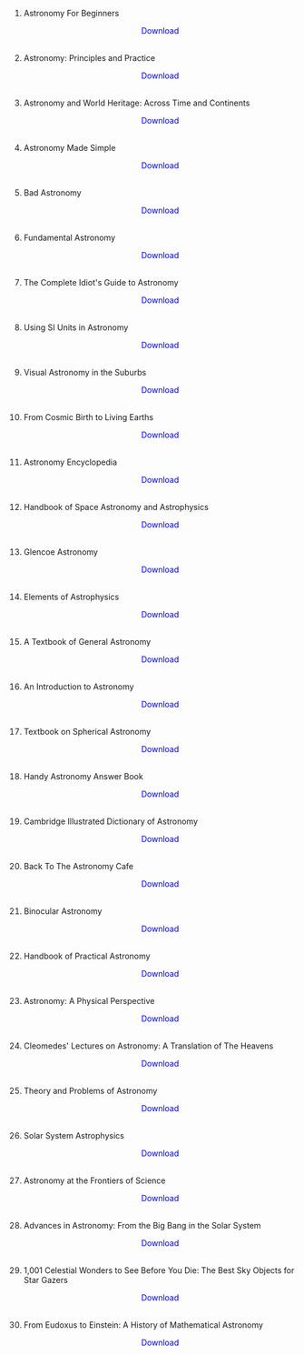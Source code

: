 1. Astronomy For Beginners</br>
                <a href="https://github.com/manjunath5496/Astronomy-Books/blob/master/ast1.pdf" target="_blank" style="text-decoration:none"> <font color="blue"> <center> Download</center></font> </a></br>
                
            
2. Astronomy: Principles and Practice</br>
                <a href="https://github.com/manjunath5496/Astronomy-Books/blob/master/ast2.pdf" target="_blank" style="text-decoration:none"> <font color="blue"> <center> Download</center></font> </a></br>
                
3.  Astronomy and World Heritage: Across Time and Continents</br>
                <a href="https://github.com/manjunath5496/Astronomy-Books/blob/master/ast3.pdf" target="_blank" style="text-decoration:none"> <font color="blue"> <center> Download</center></font> </a></br>
                
4.  Astronomy Made Simple</br>
                <a href="https://github.com/manjunath5496/Astronomy-Books/blob/master/ast4.pdf" target="_blank" style="text-decoration:none"> <font color="blue"> <center> Download</center></font> </a></br>
                
            
5. Bad Astronomy </br>
                <a href="https://github.com/manjunath5496/Astronomy-Books/blob/master/ast5.pdf" target="_blank" style="text-decoration:none"> <font color="blue"> <center> Download</center></font> </a></br>
                
6. Fundamental Astronomy</br>
                <a href="https://github.com/manjunath5496/Astronomy-Books/blob/master/ast6.pdf" target="_blank" style="text-decoration:none"> <font color="blue"> <center> Download</center></font> </a></br>
                
7. The Complete Idiot's Guide to Astronomy</br>
                <a href="https://github.com/manjunath5496/Astronomy-Books/blob/master/ast7.pdf" target="_blank" style="text-decoration:none"> <font color="blue"> <center> Download</center></font> </a></br>

8. Using SI Units in Astronomy</br>
                <a href="https://github.com/manjunath5496/Astronomy-Books/blob/master/ast8.pdf" target="_blank" style="text-decoration:none"> <font color="blue"> <center> Download</center></font> </a></br>               

9. Visual Astronomy in the Suburbs</br>
                <a href="https://github.com/manjunath5496/Astronomy-Books/blob/master/ast9.pdf" target="_blank" style="text-decoration:none"> <font color="blue"> <center> Download</center></font> </a></br> 
                
10. From Cosmic Birth to Living Earths</br>
                <a href="https://github.com/manjunath5496/Astronomy-Books/blob/master/ast10.pdf" target="_blank" style="text-decoration:none"> <font color="blue"> <center> Download</center></font> </a></br> 
                
11. Astronomy Encyclopedia</br>
                <a href="https://github.com/manjunath5496/Astronomy-Books/blob/master/ast11.pdf" target="_blank" style="text-decoration:none"> <font color="blue"> <center> Download</center></font> </a></br>  
                
12. Handbook of Space Astronomy and Astrophysics</br>
                <a href="https://github.com/manjunath5496/Astronomy-Books/blob/master/ast12.pdf" target="_blank" style="text-decoration:none"> <font color="blue"> <center> Download</center></font> </a></br>  
                              
13. Glencoe Astronomy </br>
                <a href="https://github.com/manjunath5496/Astronomy-Books/blob/master/ast13.rar" target="_blank" style="text-decoration:none"> <font color="blue"> <center> Download</center></font> </a></br>              
                               
14. Elements of Astrophysics</br>
                <a href="https://github.com/manjunath5496/Astronomy-Books/blob/master/ast14.pdf" target="_blank" style="text-decoration:none"> <font color="blue"> <center> Download</center></font> </a></br>  
                              
15. A Textbook of General Astronomy </br>
                <a href="https://github.com/manjunath5496/Astronomy-Books/blob/master/ast15.pdf" target="_blank" style="text-decoration:none"> <font color="blue"> <center> Download</center></font> </a></br>              
                                
16. An Introduction to Astronomy </br>
                <a href="https://github.com/manjunath5496/Astronomy-Books/blob/master/ast16.pdf" target="_blank" style="text-decoration:none"> <font color="blue"> <center> Download</center></font> </a></br>              
                                               
17. Textbook on Spherical Astronomy </br>
                <a href="https://github.com/manjunath5496/Astronomy-Books/blob/master/ast17.pdf" target="_blank" style="text-decoration:none"> <font color="blue"> <center> Download</center></font> </a></br>                   
                
18. Handy Astronomy Answer Book </br>
                <a href="https://github.com/manjunath5496/Astronomy-Books/blob/master/ast18.pdf" target="_blank" style="text-decoration:none"> <font color="blue"> <center> Download</center></font> </a></br> 
                
19. Cambridge Illustrated Dictionary of Astronomy </br>
                <a href="https://github.com/manjunath5496/Astronomy-Books/blob/master/ast19.pdf" target="_blank" style="text-decoration:none"> <font color="blue"> <center> Download</center></font> </a></br>                 
                
20. Back To The Astronomy Cafe </br>
                <a href="https://github.com/manjunath5496/Astronomy-Books/blob/master/ast20.pdf" target="_blank" style="text-decoration:none"> <font color="blue"> <center> Download</center></font> </a></br>                     
                
21. Binocular Astronomy </br>
                <a href="https://github.com/manjunath5496/Astronomy-Books/blob/master/ast21.pdf" target="_blank" style="text-decoration:none"> <font color="blue"> <center> Download</center></font> </a></br>                 
                
22. Handbook of Practical Astronomy </br>
                <a href="https://github.com/manjunath5496/Astronomy-Books/blob/master/ast22.pdf" target="_blank" style="text-decoration:none"> <font color="blue"> <center> Download</center></font> </a></br> 
                
23. Astronomy: A Physical Perspective </br>
                <a href="https://github.com/manjunath5496/Astronomy-Books/blob/master/ast23.pdf" target="_blank" style="text-decoration:none"> <font color="blue"> <center> Download</center></font> </a></br>                 
                
24. Cleomedes' Lectures on Astronomy: A Translation of The Heavens </br>
                <a href="https://github.com/manjunath5496/Astronomy-Books/blob/master/ast24.pdf" target="_blank" style="text-decoration:none"> <font color="blue"> <center> Download</center></font> </a></br>                 
                
25. Theory and Problems of Astronomy </br>
                <a href="https://github.com/manjunath5496/Astronomy-Books/blob/master/ast25.pdf" target="_blank" style="text-decoration:none"> <font color="blue"> <center> Download</center></font> </a></br>                
                
26. Solar System Astrophysics </br>
                <a href="https://github.com/manjunath5496/Astronomy-Books/blob/master/ast26.pdf" target="_blank" style="text-decoration:none"> <font color="blue"> <center> Download</center></font> </a></br>                       
                
27. Astronomy at the Frontiers of Science </br>
                <a href="https://github.com/manjunath5496/Astronomy-Books/blob/master/ast27.pdf" target="_blank" style="text-decoration:none"> <font color="blue"> <center> Download</center></font> </a></br>                 
                
28. Advances in Astronomy: From the Big Bang in the Solar System </br>
                <a href="https://github.com/manjunath5496/Astronomy-Books/blob/master/ast28.pdf" target="_blank" style="text-decoration:none"> <font color="blue"> <center> Download</center></font> </a></br>                
                
29. 1,001 Celestial Wonders to See Before You Die: The Best Sky Objects for Star Gazers </br>
                <a href="https://github.com/manjunath5496/Astronomy-Books/blob/master/ast29.pdf" target="_blank" style="text-decoration:none"> <font color="blue"> <center> Download</center></font> </a></br>                       
                               
30. From Eudoxus to Einstein: A History of Mathematical Astronomy </br>
                <a href="https://github.com/manjunath5496/Astronomy-Books/blob/master/ast30.pdf" target="_blank" style="text-decoration:none"> <font color="blue"> <center> Download</center></font> </a></br>                  
                
                
                
                

